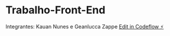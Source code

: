 # Trabalho-Front-End
Integrantes: Kauan Nunes e Geanlucca Zappe
[Edit in Codeflow ⚡️](https://stackblitz.com/~/github.com/KauanNunesAguiar/Trabalho-Front-End)
